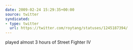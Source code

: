 ```yaml
---
date: 2009-02-24 15:29:35+00:00
source: twitter
syndicated:
- type: twitter
  url: https://twitter.com/roytang/statuses/1245187394/
---
```


played almost 3 hours of Street Fighter IV